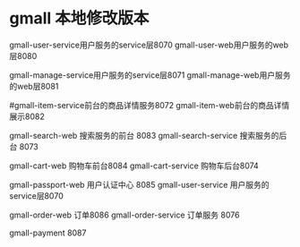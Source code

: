 # gmall 本地修改版本
gmall-user-service用户服务的service层8070
gmall-user-web用户服务的web层8080

gmall-manage-service用户服务的service层8071
gmall-manage-web用户服务的web层8081

#gmall-item-service前台的商品详情服务8072
gmall-item-web前台的商品详情展示8082

gmall-search-web 搜索服务的前台 8083
gmall-search-service 搜索服务的后台 8073

gmall-cart-web 购物车前台8084
gmall-cart-service 购物车后台8074

gmall-passport-web 用户认证中心 8085
gmall-user-service 用户服务的service层8070

gmall-order-web 订单8086
gmall-order-service 订单服务 8076

gmall-payment 8087

